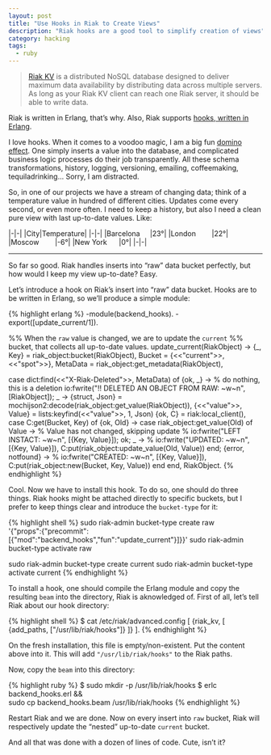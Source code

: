 ```yaml
---
layout: post
title: "Use Hooks in Riak to Create Views"
description: "Riak hooks are a good tool to simplify creation of views"
category: hacking
tags:
  - ruby
---
```


> [Riak KV](http://docs.basho.com/riak/kv/2.1.4/downloads/) is a distributed
NoSQL database designed to deliver maximum data availability by distributing
data across multiple servers. As long as your Riak KV client can reach one
Riak server, it should be able to write data.

Riak is written in Erlang, that’s why. Also, Riak supports
[hooks, written in Erlang](http://docs.basho.com/riak/kv/2.1.4/developing/usage/commit-hooks/).

I love hooks. When it comes to a voodoo magic, I am a big fun
[domino effect](https://en.wikipedia.org/wiki/Domino_effect). One simply
inserts a value into the database, and complicated business logic processes
do their job transparently. All these schema transformations, history, logging,
versioning, emailing, coffeemaking, tequiladrinking... Sorry, I am distracted.

So, in one of our projects we have a stream of changing data; think of
a temperature value in hundred of different cities. Updates come every second,
or even more often. I need to keep a history, but also I need a clean pure
view with last up-to-date values. Like:

|-|-|
|City|Temperature|
|-|-|
|Barcelona     |23°|
|London        |22°|
|Moscow        |-6°|
|New York      |0°|
|-|-|

---

So far so good. Riak handles inserts into “raw” data bucket perfectly,
but how would I keep my view up-to-date? Easy.

Let’s introduce a hook on Riak’s insert into “raw” data bucket.
Hooks are to be written in Erlang, so we’ll produce a simple module:

{% highlight erlang %}
-module(backend_hooks).
-export([update_current/1]).

%% When the `raw` value is changed, we are to update the `current`
%%  bucket, that collects all up-to-date values.
update_current(RiakObject) ->
  {_, Key} = riak_object:bucket(RiakObject),
  Bucket = {<<"current">>, <<"spot">>},
	MetaData = riak_object:get_metadata(RiakObject),

  case dict:find(<<"X-Riak-Deleted">>, MetaData) of
    {ok, _} ->
      % do nothing, this is a deletion
      io:fwrite("!! DELETED AN OBJECT FROM RAW: ~w~n", [RiakObject]);
    _ ->
      {struct, Json} = mochijson2:decode(riak_object:get_value(RiakObject)),
      {<<"value">>, Value} = lists:keyfind(<<"value">>, 1, Json)
      {ok, C} = riak:local_client(),
      case C:get(Bucket, Key) of
        {ok, Old} ->
          case riak_object:get_value(Old) of
            Value -> % Value has not changed, skipping update
              % io:fwrite("LEFT INSTACT: ~w~n", [{Key, Value}]);
              ok;
            _ ->
              % io:fwrite("UPDATED: ~w~n", [{Key, Value}]),
              C:put(riak_object:update_value(Old, Value))
            end;
        {error, notfound} ->
          % io:fwrite("CREATED: ~w~n", [{Key, Value}]),
          C:put(riak_object:new(Bucket, Key, Value))
        end
    end,
  RiakObject.
{% endhighlight %}

Cool. Now we have to install this hook. To do so, one should do three things.
Riak hooks might be attached directly to specific buckets, but I prefer to keep things
clear and introduce the `bucket-type` for it:

{% highlight shell %}
sudo riak-admin bucket-type create raw \
    '{"props":{"precommit":[{"mod":"backend_hooks","fun":"update_current"}]}}'
sudo riak-admin bucket-type activate raw

sudo riak-admin bucket-type create current
sudo riak-admin bucket-type activate current
{% endhighlight %}

To install a hook, one should compile the Erlang module and copy the resulting
`beam` into the directory, Riak is aknowledged of. First of all, let’s tell
Riak about our hook directory:

{% highlight shell %}
$ cat /etc/riak/advanced.config
[
  {riak_kv, [
    {add_paths, ["/usr/lib/riak/hooks"]}
  ]}
].
{% endhighlight %}

On the fresh installation, this file is empty/non-existent. Put the content
above into it. This will add `"/usr/lib/riak/hooks"` to the Riak paths.

Now, copy the `beam` into this directory:

{% highlight ruby %}
$ sudo mkdir -p /usr/lib/riak/hooks
$ erlc backend_hooks.erl && \
    sudo cp backend_hooks.beam /usr/lib/riak/hooks
{% endhighlight %}

Restart Riak and we are done. Now on every insert into `raw` bucket, Riak
will respectively update the “nested” up-to-date `current` bucket.

And all that was done with a dozen of lines of code. Cute, isn’t it?
